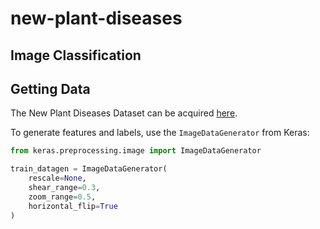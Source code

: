 # new-plant-diseases
## Image Classification

## Getting Data

The New Plant Diseases Dataset can be acquired [here](https://www.kaggle.com/datasets/vipoooool/new-plant-diseases-dataset).

To generate features and labels, use the `ImageDataGenerator` from Keras:

```python
from keras.preprocessing.image import ImageDataGenerator

train_datagen = ImageDataGenerator(
    rescale=None,
    shear_range=0.3,
    zoom_range=0.5,
    horizontal_flip=True
)
